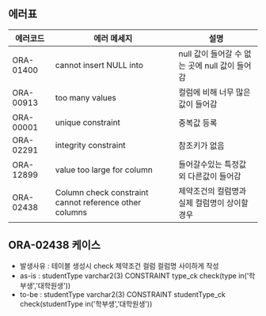 ## 에러표
| 에러코드  | 에러 메세지                | 설명                                           |
| --------- | -------------------------- | ---------------------------------------------- |
| ORA-01400 | cannot insert NULL into    | null 값이 들어갈 수 없는 곳에 null 값이 들어감 |
| ORA-00913 | too many values            | 컬럼에 비해 너무 많은 값이 들어감              |
| ORA-00001 | unique constraint          | 중복값 등록                                    |
| ORA-02291 | integrity constraint       | 참조키가 없음                                  |
| ORA-12899 | value too large for column | 들어갈수있는 특정값 외 다른값이 들어감         |
| ORA-02438 | Column check constraint cannot reference other columns | 제약조건의 컬럼명과 실제 컬럼명이 상이할경우| 


## ORA-02438 케이스
- 발생사유 : 테이블 생성시 check 제약조건 컬럼 컬럼명 사이하게 작성
- as-is : studentType varchar2(3) CONSTRAINT type_ck check(type in('학부생','대학원생'))
- to-be : studentType varchar2(3) CONSTRAINT studentType_ck check(studentType in('학부생','대학원생'))
